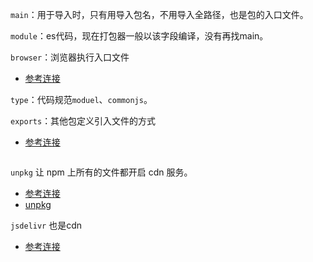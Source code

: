 `main`：用于导入时，只有用导入包名，不用导入全路径，也是包的入口文件。

`module`：es代码，现在打包器一般以该字段编译，没有再找main。

`browser`：浏览器执行入口文件
- [参考连接](https://segmentfault.com/a/1190000019438150)


`type`：代码规范`moduel`、`commonjs`。


`exports`：其他包定义引入文件的方式

- [参考连接](https://www.cnblogs.com/ajanuw/p/14154400.html)

```json

```

`unpkg` 让 npm 上所有的文件都开启 cdn 服务。

- [参考连接](https://segmentfault.com/a/1190000016365409)
- [unpkg](https://unpkg.com)

`jsdelivr` 也是cdn

- [参考连接](https://www.cnblogs.com/housestudy/p/12705227.html)


